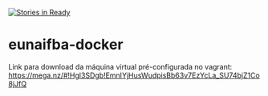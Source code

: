 [![Stories in Ready](https://badge.waffle.io/IFBAEunapolis/eunaifba-docker.png?label=ready&title=Ready)](https://waffle.io/IFBAEunapolis/eunaifba-docker)
# eunaifba-docker

Link para download da máquina virtual pré-configurada no vagrant: https://mega.nz/#!Hgl3SDgb!EmnIYjHusWudpisBb63v7EzYcLa_SU74bjZ1Co8jJfQ
